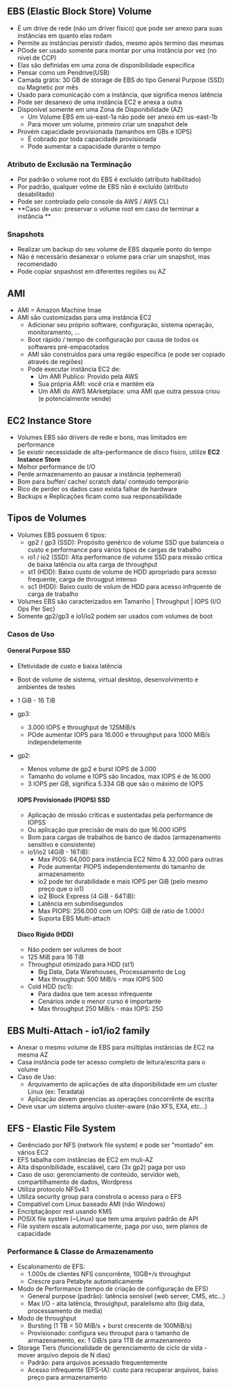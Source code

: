 ## EBS (Elastic Block Store) Volume

* É um drive de rede (não um driver físico) que pode ser anexo para suas instâncias em quanto elas rodam
* Permite as instâncias persistir dados, mesmo após termino das mesmas
* POode ser usado somente para montar por uma instância por vez (no nível de CCP)
* Elas são definidas em uma zona de disponibilidade especifica
* Pensar como um Pendrive(USB)
* Camada grátis: 30 GB de storage de EBS do tipo General Purpose (SSD) ou Magnetic por mês
* Usado para comunicação com a instância, que significa menos latência
* Pode ser desanexo de uma instância EC2 e anexa a outra
* Disponível somente em uma Zona de Disponibilidade (AZ)
  * Um Volume EBS em us-east-1a não pode ser anexo em us-east-1b
  * Para mover um volume, primeiro criar um snapshot dele
* Provém capacidade provisionada (tamanhos em GBs e IOPS)
  * É cobrado por toda capacidade provisionada
  * Pode aumentar a capacidade durante o tempo

### Atributo de Exclusão na Terminação

* Por padrão o volume root do EBS é excluído (atributo habilitado)
* Por padrão, qualquer volme de EBS não é excluído (atributo desabilitado)
* Pode ser controlado pelo console da AWS / AWS CLI
* **Caso de uso: preservar o volume root em caso de terminar a instância **

### Snapshots

* Realizar um backup do seu volume de EBS daquele ponto do tempo
* Não é necessário desanexar o volume para criar um snapshot, mas recomendado
* Pode copiar snpashost em diferentes regiões ou AZ

## AMI

* AMI = Amazon Machine Imae
* AMI são customizadas para uma instância EC2
  * Adicionar seu próprio software, configuração, sistema operação, monitoramento, ...
  * Boot rápido / tempo de configuração por causa de todos os softwares pré-empacotados
  * AMI são construídos para uma região especifica (e pode ser copiado através de regiões)
  * Pode executar instância EC2 de:
    * Um AMI Publico: Provido pela AWS
    * Sua própria AMI: você cria e mantém ela
    * Um AMI do AWS MArketplace: uma AMI que outra pessoa criou (e potencialmente vende)

## EC2 Instance Store

* Volumes EBS são drivers de rede e bons, mas limitados em performance
* Se existir necessidade de alta-performance de disco físico, utilize **EC2 Instance Store**
* Melhor performance de I/O
* Perde armazenamento ao pausar a instância (ephemeral)
* Bom para buffer/ cache/ scratch data/ conteúdo temporário
* Rico de perder os dados caso exista falhar de hardware
* Backups e Replicações ficam como sua responsabilidade

## Tipos de Volumes

* Volumes EBS possuem 6 tipos:
  * gp2 / gp3 (SSD): Propósito genérico de volume SSD que balanceia o custo e performance para vários tipos de cargas de trabalho
  * io1 / io2 (SSD): Alta performance de volume SSD para missão critica de baixa latência ou alta carga de throughput
  * st1 (HDD): Baixo custo de volume de HDD apropriado para acesso frequente, carga de througput intenso
  * sc1 (HDD): Baixo custo de volum de HDD para acesso infrquente de carga de trabalho
* Volumes EBS são caracterizados em Tamanho | Throughput | IOPS (I/O Ops Per Sec)
* Somente gp2/gp3 e io1/io2 podem ser usados com volumes de boot

### Casos de Uso

#### General Purpose SSD

* Efetividade de custo e baixa latência

* Boot de volume de sistema, virtual desktop, desenvolvimento e ambientes de testes

* 1 GiB - 16 TiB

* gp3: 

  * 3.000 IOPS e throughput de 125MiB/s
  * POde aumentar IOPS para 16.000 e throughput para 1000 MiB/s independetemente

* gp2:

  * Menos volume de gp2 e burst IOPS de 3.000
  * Tamanho do volume e IOPS são lincados, max IOPS é de 16.000
  * 3 IOPS per GB, significa 5.334 GB que são o máximo de IOPS

  #### IOPS Provisionado (PIOPS) SSD

  * Aplicação de missão críticas e sustentadas pela performance de IOPSS
  * Ou aplicação que precisão de mais do que 16.000 IOPS
  * Bom para cargas de trabalhos de banco de dados (armazenamento sensitivo e consistente)
  * io1/io2 (4GiB - 16TiB):
    * Max PIOS: 64,000 para instância EC2 Nitro & 32.000 para outras
    * Pode aumentar PIOPS independentemente do tamanho de armazenamento
    * io2 pode ter durabilidade e mais IOPS per GiB (pelo mesmo preço que o io1)
    * io2 Block Express (4 GiB - 64TiB):
    * Latência em submilisegundos
    * Max PIOPS: 256.000 com um IOPS: GiB de ratio de 1.000:I
    * Suporta EBS Multi-attach

  #### Disco Rígido (HDD)

  * Não podem ser volumes de boot
  * 125 MiB para 16 TiB
  * Throughput otimizado para HDD (st1)
    * Big Data, Data Warehouses, Processamento de Log
    * Max throughput: 500 MiB/s - max IOPS 500
  * Cold HDD (sc1):
    * Para dados que tem acesso infrequente
    * Cenários onde o menor curso é importante
    * Max throughput 250 MiB/s - max IOPS: 250

## EBS Multi-Attach - io1/io2 family

* Anexar o mesmo volume de EBS para múltiplas instâncias de EC2 na mesma AZ
* Casa instância pode ter acesso completo de leitura/escrita para o volume
* Caso de Uso:
  * Arquivamento de aplicações de alta disponibilidade em um cluster Linux  (ex: Teradata)
  * Aplicação devem gerencias as operações concorrênte de escrita
* Deve usar um sistema arquivo cluster-aware (não XFS, EX4, etc...)

## EFS - Elastic File System

* Gerênciado por NFS (network file system) e pode ser "montado" em vários EC2
* EFS tabalha com instâncias de EC2 em muli-AZ
* Alta disponibilidade, escalável, caro (3x gp2) paga por uso
* Caso de uso: gerenciamento de conteúdo, servidor web, compartilhamento de dados, Wordpress
* Utiliza protocolo NFSv4.1 
* Utiliza security group para constrola o acesso para o EFS
* Compatível com Linux baseado AMI (não Windows)
* Encriptaçãopor rest usando KMS
* POSIX file system (~Linux) que tem uma arquivo padrão de API
* File system escala automaticamente, paga por uso, sem planos de capacidade

### Performance & Classe de Armazenamento

* Escalonamento de EFS:
  * 1.000s de clientes NFS concorrênte, 10GB+/s throughput
  * Crescre para Petabyte automaticamente
* Modo de Performance (tempo de criação de configuração de EFS)
  * General purpose (padrão): latência sensível (web server, CMS, etc...)
  * Max I/O - alta latência, throuighput, paralelismo alto (big data, processamento de media)
* Modo de throughput
  * Bursting (1 TB = 50 MiB/s + burst crescente de 100MiB/s)
  * Provisionado: configura seu throuput para o tamanho de armazenamento, ex: 1 GiB/s para 1TB de armazenamento
* Storage Tiers (funcionalidade de gerenciamento de ciclo de vida - mover arquivo depois de N dias)
  * Padrão: para arquivos acessado frequentemente
  * Acesso infrequente (EFS-IA): custo para recuperar arquivos, baixo preço para armazenamento

